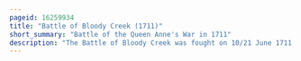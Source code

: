 ```yaml
---
pageid: 16259934
title: "Battle of Bloody Creek (1711)"
short_summary: "Battle of the Queen Anne's War in 1711"
description: "The Battle of Bloody Creek was fought on 10/21 June 1711 during Queen Anne's War. An abenaki Militia successfully ambushed british Soldiers at a Place that became known as Bloody Creek after the Battles there. The Creek flows into the annapolis River at present Day carleton corner nova Scotia and was also the Site of a Battle in 1757."
---
```

